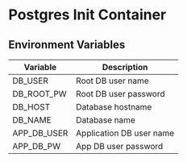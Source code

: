 # Postgres Init Container 

## Environment Variables

| Variable      | Description |
| ----------- | ----------- |
| DB_USER   | Root DB user name        |
| DB_ROOT_PW   | Root DB user password        |
| DB_HOST   | Database hostname        |
| DB_NAME   | Database name        |
| APP_DB_USER   | Application DB user name        |
| APP_DB_PW   | App DB user password        |


